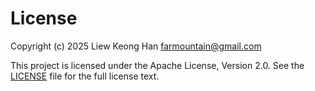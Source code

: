 # License

Copyright (c) 2025 Liew Keong Han <farmountain@gmail.com>

This project is licensed under the Apache License, Version 2.0.
See the [LICENSE](LICENSE) file for the full license text.

